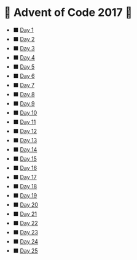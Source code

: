 # :christmas_tree: Advent of Code 2017 :christmas_tree:


* :black_large_square: [Day 1](https://github.com/savio-henrique/advent-of-code/2017/Day-1)
* :black_large_square: [Day 2](https://github.com/savio-henrique/advent-of-code/2017/Day-2)
* :black_large_square: [Day 3](https://github.com/savio-henrique/advent-of-code/2017/Day-3)
* :black_large_square: [Day 4](https://github.com/savio-henrique/advent-of-code/2017/Day-4)
* :black_large_square: [Day 5](https://github.com/savio-henrique/advent-of-code/2017/Day-5)
* :black_large_square: [Day 6](https://github.com/savio-henrique/advent-of-code/2017/Day-6)
* :black_large_square: [Day 7](https://github.com/savio-henrique/advent-of-code/2017/Day-7)
* :black_large_square: [Day 8](https://github.com/savio-henrique/advent-of-code/2017/Day-8)
* :black_large_square: [Day 9](https://github.com/savio-henrique/advent-of-code/2017/Day-9)
* :black_large_square: [Day 10](https://github.com/savio-henrique/advent-of-code/2017/Day-10)
* :black_large_square: [Day 11](https://github.com/savio-henrique/advent-of-code/2017/Day-11)
* :black_large_square: [Day 12](https://github.com/savio-henrique/advent-of-code/2017/Day-12)
* :black_large_square: [Day 13](https://github.com/savio-henrique/advent-of-code/2017/Day-13)
* :black_large_square: [Day 14](https://github.com/savio-henrique/advent-of-code/2017/Day-14)
* :black_large_square: [Day 15](https://github.com/savio-henrique/advent-of-code/2017/Day-15)
* :black_large_square: [Day 16](https://github.com/savio-henrique/advent-of-code/2017/Day-16)
* :black_large_square: [Day 17](https://github.com/savio-henrique/advent-of-code/2017/Day-17)
* :black_large_square: [Day 18](https://github.com/savio-henrique/advent-of-code/2017/Day-18)
* :black_large_square: [Day 19](https://github.com/savio-henrique/advent-of-code/2017/Day-19)
* :black_large_square: [Day 20](https://github.com/savio-henrique/advent-of-code/2017/Day-20)
* :black_large_square: [Day 21](https://github.com/savio-henrique/advent-of-code/2017/Day-21)
* :black_large_square: [Day 22](https://github.com/savio-henrique/advent-of-code/2017/Day-22)
* :black_large_square: [Day 23](https://github.com/savio-henrique/advent-of-code/2017/Day-23)
* :black_large_square: [Day 24](https://github.com/savio-henrique/advent-of-code/2017/Day-24)
* :black_large_square: [Day 25](https://github.com/savio-henrique/advent-of-code/2017/Day-25)
